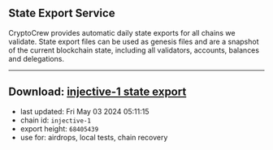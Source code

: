 ## State Export Service
CryptoCrew provides automatic daily state exports for all chains we validate. State export files can be used as genesis files and are a snapshot of the current blockchain state, including all validators, accounts, balances and delegations.

---
**Download: [injective-1 state export](https://dl-eu2.ccvalidators.com/SERVICE/injective/injective-1_export_68405439.json)**
---

- last updated: Fri May 03 2024 05:11:15
- chain id: `injective-1`
- export height: `68405439`
- use for: airdrops, local tests, chain recovery
